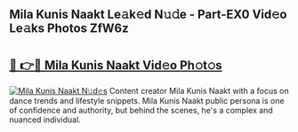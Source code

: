 ## Mila Kunis Naakt Le𝚊k𝚎d N𝚞𝚍e - Part-EX0 Vid𝚎o Le𝚊ks Photos ZfW6z

# <h2><a href="http://fb2pbl.evod.top/?m=Mila+Kunis+Naakt">🔗 👉🔴 Mila Kunis Naakt Vid𝚎o Ph𝚘t𝚘s</a></h2>

[![Mila Kunis Naakt N𝚞d𝚎s](https://i.imgur.com/8V9OHl7.gif)](http://fb2pbl.evod.top/?m=Mila+Kunis+Naakt)
Content creator Mila Kunis Naakt with a focus on dance trends and lifestyle snippets. Mila Kunis Naakt public persona is one of confidence and authority, but behind the scenes, he's a complex and nuanced individual. 
